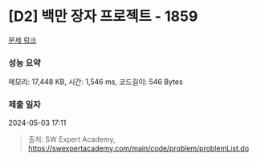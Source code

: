 # [D2] 백만 장자 프로젝트 - 1859 

[문제 링크](https://swexpertacademy.com/main/code/problem/problemDetail.do?contestProbId=AV5LrsUaDxcDFAXc) 

### 성능 요약

메모리: 17,448 KB, 시간: 1,546 ms, 코드길이: 546 Bytes

### 제출 일자

2024-05-03 17:11



> 출처: SW Expert Academy, https://swexpertacademy.com/main/code/problem/problemList.do